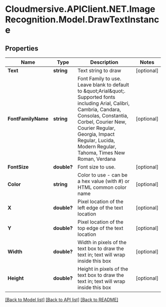 # Cloudmersive.APIClient.NET.ImageRecognition.Model.DrawTextInstance
## Properties

Name | Type | Description | Notes
------------ | ------------- | ------------- | -------------
**Text** | **string** | Text string to draw | [optional] 
**FontFamilyName** | **string** | Font Family to use.  Leave blank to default to \&quot;Arial\&quot;.  Supported fonts including Arial, Calibri, Cambria, Candara, Consolas, Constantia, Corbel, Courier New, Courier Regular, Georgia, Impact Regular, Lucida, Modern Regular, Tahoma, Times New Roman, Verdana | [optional] 
**FontSize** | **double?** | Font size to use. | [optional] 
**Color** | **string** | Color to use - can be a hex value (with #) or HTML common color name | [optional] 
**X** | **double?** | Pixel location of the left edge of the text location | [optional] 
**Y** | **double?** | Pixel location of the top edge of the text location | [optional] 
**Width** | **double?** | Width in pixels of the text box to draw the text in; text will wrap inside this box | [optional] 
**Height** | **double?** | Height in pixels of the text box to draw the text in; text will wrap inside this box | [optional] 

[[Back to Model list]](../README.md#documentation-for-models) [[Back to API list]](../README.md#documentation-for-api-endpoints) [[Back to README]](../README.md)

